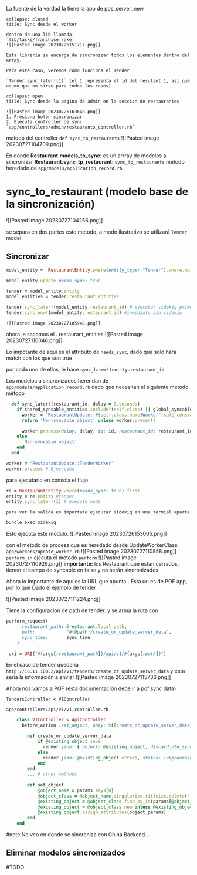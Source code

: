 
La fuente de la verdad la tiene la app de pos_server_new


```ad-note
collapse: closed
title: Sync desde el worker

dentro de una lib llamada
`lib/tasks/franchise.rake`
![[Pasted image 20230726151717.png]]

Esta librería se encarga de sincronizar todos los elementos dentro del array.

Para este caso, veremos cómo funciona el Tender

`Tender.sync_later!(1)` (el 1 representa el id del resutant 1, así que asumo que no sirve para todos los casos)
```


```ad-note
collapse: open
title: Sync desde la pagina de admin en la seccion de restaurantes

![[Pasted image 20230726163648.png]]
1. Presiona botón sincronizar
2. Ejecuta controller de sync `app/controllers/admin/restaurants_controller.rb`
```

metodo del controller  `def sync_to_restaurants`
![[Pasted image 20230727104709.png]]

En donde
**Restaurant.models_to_sync**: es un arrray de modelos a sincronizar
**Restaurant.sync_tp_restaurant**:  `sync_to_restaurants` método heredado de `app/models/application_record.rb`

# sync_to_restaurant (modelo base de la sincronización)
 ![[Pasted image 20230727104256.png]]

se separa en dos partes este metodo, a modo ilustrativo se utilizará `Tender` model

## Sincronizar
```ruby
model_entity = 	RestaurantEntity.where(entity_type: "Tender").where.not(restaurant_id: 2).last

model_entity.update needs_sync: true

tender = model_entity.entity
model_entities = tender.restaurant_entities

tender.sync_later!(model_entity.restaurant_id) # ejecutar sidekiq primero
tender.sync_now!(model_entity.restaurant_id) #inmediato sin sidekiq
```


	![[Pasted image 20230727105948.png]]

ahora le sacamos el . restaurant_entities
![[Pasted image 20230727110046.png]]

Lo impotante de aquí es el attributo de `needs_sync`, dado que solo hará match con los que son true

por cada uno de ellos, le hace `sync_later!(entity.restaurant_id`

Los modelos a sincronizados herendan de `app/models/application_record.rb`
dado que necesitan el siguiente metodo método 

```ruby
  def sync_later!(restaurant_id, delay = 0.seconds)
    if shared_syncable_entities.include?(self.class) || global_syncable_entities.include?(self.class)
      worker = "RestaurantUpdate::#{self.class.name}Worker".safe_constantize
      return 'Non-syncable object' unless worker.present?

      worker.process(delay: delay, id: id, restaurant_id: restaurant_id, sync_time: Time.now.to_i)
    else
      'Non-syncable object'
    end
  end
```

```ruby
worker = "RestaurantUpdate::TenderWorker"
worker.process # Ejecución
```

para ejecutarlo en consola el flujo

```ruby
re = RestaurantEntity.where(needs_sync: true).first
entity = re.entity #tender 
entity.sync_later!(1) # execute mode
```

	para ver la salida es importate ejecutar sidekiq en una termial aparte
```bash
bundle exec sidekiq
```

Esto ejecuta este modulo.
![[Pasted image 20230726153005.png]]

con el metodo de process que es heredado desde UpdateWorkerClass `app/workers/update_worker.rb`
![[Pasted image 20230727110858.png]]
`perform_in` ejecuta el metodo `perform`
![[Pasted image 20230727110929.png]]
	**importante:** los Restaurant que estan cerrados, tienen el campo de syncable en false y no serán sincronizados

Ahora lo importante de aquí es la URL que apunta..
Esta url es de POF app, por lo que Dado el ejemplo de tender


![[Pasted image 20230727111224.png]] 

Tiene la configuracion de path de tender. y se arma la ruta con

```ruby
perform_request(
      restaurant_path: @restaurant.local_path,
      path:            "#{@path}/create_or_update_server_data",
      sync_time:       sync_time
    )
```

```ruby
 uri = URI("#{args[:restaurant_path]}/api/v1/#{args[:path]}")
```

En el caso de tender quedaría `http://10.11.100.2/api/v1/tenders/create_or_update_server_data`
 y esta sería la información a enviar 
![[Pasted image 20230727115736.png]]

Ahora nos vamos a POF (esta documentación debe ir a pof sync data)

`TendersController < V1Controller`

`app/controllers/api/v1/v1_controller.rb`

```ruby
    class V1Controller < ApiController
      before_action :set_object, only: %i[create_or_update_server_data]

	    def create_or_update_server_data
	        if @existing_object.save
	          render json: { object: @existing_object, discard_old_sync: false }, status: :ok
	        else
	          render json: @existing_object.errors, status: :unprocessable_entity
		    end
	    end
        ... # other methods
    
		def set_object
			@object_name = params.keys[0]
			@object_class = @object_name.singularize.titleize.delete(' ').constantize
			@existing_object = @object_class.find_by_id(params[@object_name][:id])
			@existing_object = @object_class.new unless @existing_object.present?
			@existing_object.assign_attributes(object_params)
	    end
    end
```

#note No veo en donde se sincroniza con China Backend...

## Eliminar modelos sincronizados

#TODO 